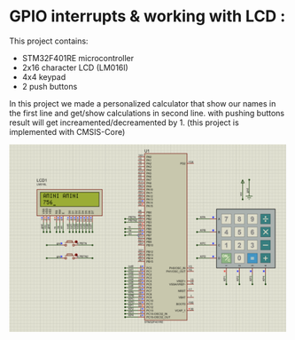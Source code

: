 # GPIO interrupts & working with LCD :

This project contains:

- STM32F401RE microcontroller
- 2x16 character LCD (LM016l)
- 4x4 keypad
- 2 push buttons

In this project we made a personalized calculator that show our names in the first line and get/show calculations in second line. with pushing buttons result will get increamented/decreamented by 1.
(this project is implemented with CMSIS-Core)

<img src="https://github.com/mrezaamini/Arm-Cortex-M4-ExampleProjects-Using-STM32F401RE/blob/main/GPIO%20interrupts%20%26%20LCD/src.png" alt="screenshot" width="500"/>
